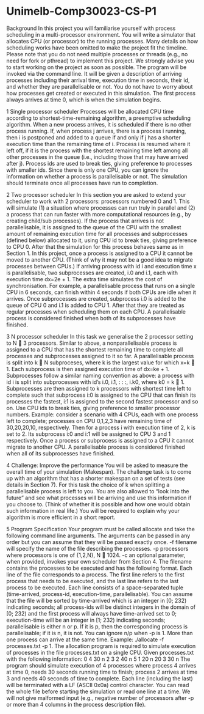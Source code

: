 # Unimelb-Comp30023-CS-P1

Background
In this project you will familiarise yourself with process scheduling in a multi-processor environment.
You will write a simulator that allocates CPU (or processor) to the running processes.
Many details on how scheduling works have been omitted to make the project fit the timeline. Please
note that you do not need multiple processes or threads (e.g., no need for fork or pthread) to implement
this project. We strongly advise you to start working on the project as soon as possible.
The program will be invoked via the command line. It will be given a description of arriving processes
including their arrival time, execution time in seconds, their id, and whether they are parallelisable or
not. You do not have to worry about how processes get created or executed in this simulation. The first
process always arrives at time 0, which is when the simulation begins.

1 Single processor scheduler
Processes will be allocated CPU time according to shortest-time-remaining algorithm, a preemptive
scheduling algorithm. When a new process arrives, it is scheduled if there is no other process running.
If, when process j arrives, there is a process i running, then i is postponed and added to a queue if and
only if j has a shorter execution time than the remaining time of i. Process i is resumed where it left
off, if it is the process with the shortest remaining time left among all other processes in the queue (i.e.,
including those that may have arrived after j). Process ids are used to break ties, giving preference to
processes with smaller ids. Since there is only one CPU, you can ignore the information on whether a
process is parallelisable or not.
The simulation should terminate once all processes have run to completion.

2 Two processor scheduler
In this section you are asked to extend your scheduler to work with 2 processors: processors numbered 0
and 1. This will simulate (1) a situation where processes can run truly in parallel and (2) a process that
can run faster with more computational resources (e.g., by creating child/sub processes).
If the process that arrives is not parallelisable, it is assigned to the queue of the CPU with the smallest
amount of remaining execution time for all processes and subprocesses (defined below) allocated to it,
using CPU id to break ties, giving preference to CPU 0. After that the simulation for this process
behaves same as in Section 1. In this project, once a process is assigned to a CPU it cannot be moved
to another CPU. (Think of why it may not be a good idea to migrate processes between CPUs.)
If arriving process with id i and execution time x is parallelisable, two subprocesses are created, i.0
and i.1, each with execution time dx=2e + 1. The extra time simulates the cost of synchronisation. For
example, a parallelisable process that runs on a single CPU in 6 seconds, can finish within 4 seconds if
both CPUs are idle when it arrives.
Once subprocesses are created, subprocess i.0 is added to the queue of CPU 0 and i.1 is added to CPU 1.
After that they are treated as regular processes when scheduling them on each CPU. A parallelisable
process is considered finished when both of its subprocesses have finished.

3 N processor scheduler
In this task we generalise the 2 processor setting to N  3 processors. Similar to above, a nonparallelisable
process is assigned to a CPU that has the shortest remaining time to complete all processes
and subprocesses assigned to it so far.
A parallelisable process is split into k  N subproceses, where k is the largest value for which x=k  1.
Each subprocess is then assigned execution time of dx=ke + 1. Subprocesses follow a similar naming
convention as above: a process with id i is split into subprocesses with id’s i.0, i.1, : : :, i.k0, where
k0 = k 􀀀 1. Subprocesses are then assigned to k processors with shortest time left to complete such
that subprocess i:0 is assigned to the CPU that can finish its processes the fastest, i:1 is assigned to the
second fastest processor and so on. Use CPU ids to break ties, giving preference to smaller processor
numbers.
Example: consider a scenario with 4 CPUs, each with one process left to complete; processes on CPU
0,1,2,3 have remaining time of 30,20,20,10, respectively. Then for a process i with execution time of 2,
k is set to 2. Its subprocess i:0 and i:1 will be assigned to CPU 3 and 1 respectively.
Once a process or subprocess is assigned to a CPU it cannot migrate to another CPU. A parallelisable
process is considered finished when all of its subprocesses have finished.

4 Challenge: Improve the performance
You will be asked to measure the overall time of your simulation (Makespan). The challenge task is to
come up with an algorithm that has a shorter makespan on a set of tests (see details in Section 7). For
this task the choice of k when splitting a parallelisable process is left to you. You are also allowed to
“look into the future” and see what processes will be arriving and use this information if you choose to.
(Think of whether it is possible and how one would obtain such information in real life.) You will be
required to explain why your algorithm is more efficient in a short report.

5 Program Specification
Your program must be called allocate and take the following command line arguments. The arguments
can be passed in any order but you can assume that they will be passed exactly once.
-f filename will specify the name of the file describing the processes.
-p processors where processors is one of {1,2,N}, N  1024.
-c an optional parameter, when provided, invokes your own scheduler from Section 4.
The filename contains the processes to be executed and has the following format. Each line of the file
corresponds to a process. The first line refers to the first process that needs to be executed, and the last
line refers to the last process to be executed. Each line consists of a space-separated tuple (time-arrived,
process-id, execution-time, parallelisable). You can assume that the file will be sorted by time-arrived
which is an integer in [0; 232) indicating seconds; all process-ids will be distinct integers in the domain
of [0; 232) and the first process will always have time-arrived set to 0; execution-time will be an integer
in [1; 232) indicating seconds; parallelisable is either n or p. If it is p, then the corresponding process is
parallelisable; if it is n, it is not. You can ignore n/p when -p is 1. More than one process can arrive at
the same time.
Example: ./allocate -f processes.txt -p 1.
The allocation program is required to simulate execution of processes in the file processes.txt on a
single CPU.
Given processes.txt with the following information:
0 4 30 n
2
3 2 40 n
5 1 20 n
20 3 30 n
The program should simulate execution of 4 processes where process 4 arrives at time 0, needs 30 seconds
running time to finish; process 2 arrives at time 3 and needs 40 seconds of time to complete.
Each line (including the last) will be terminated with a LF (ASCII 0x0a) control character.
You can read the whole file before starting the simulation or read one line at a time. We will not give
malformed input (e.g., negative number of processors after -p or more than 4 columns in the process
description file).
